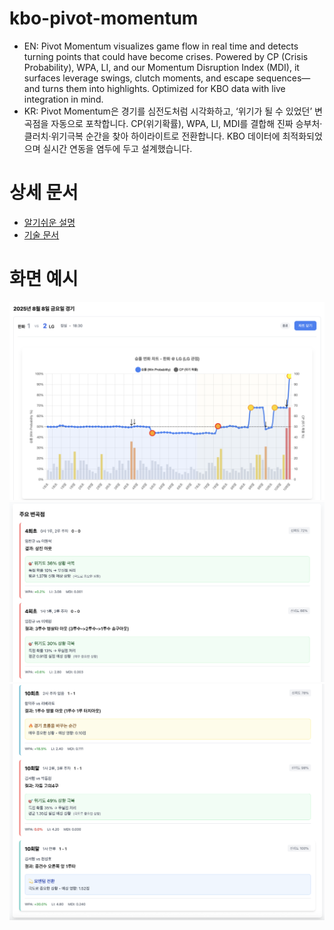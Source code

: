 # kbo-pivot-momentum
- EN: Pivot Momentum visualizes game flow in real time and detects turning points that could have become crises. Powered by CP (Crisis Probability), WPA, LI, and our Momentum Disruption Index (MDI), it surfaces leverage swings, clutch moments, and escape sequences—and turns them into highlights. Optimized for KBO data with live integration in mind.
- KR: Pivot Momentum은 경기를 심전도처럼 시각화하고, ‘위기가 될 수 있었던’ 변곡점을 자동으로 포착합니다. CP(위기확률), WPA, LI, MDI를 결합해 진짜 승부처·클러치·위기극복 순간을 찾아 하이라이트로 전환합니다. KBO 데이터에 최적화되었으며 실시간 연동을 염두에 두고 설계했습니다.

# 상세 문서
- [알기쉬운 설명](MOMENTUM_CHART_PUBLIC.md)
- [기술 문서](MOMENTUM_CHART_TECHNICAL.md)

# 화면 예시
![image](main.png)
![image2](table1.png)
![image3](table2.png)
